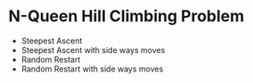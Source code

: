 # N-Queen Hill Climbing Problem
- Steepest Ascent
- Steepest Ascent with side ways moves
- Random Restart 
- Random Restart with side ways moves
